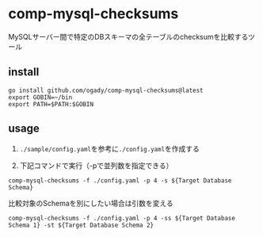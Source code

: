 # comp-mysql-checksums
MySQLサーバー間で特定のDBスキーマの全テーブルのchecksumを比較するツール

## install
```
go install github.com/ogady/comp-mysql-checksums@latest
export GOBIN=~/bin
export PATH=$PATH:$GOBIN
```

## usage

1. `./sample/config.yaml`を参考に`./config.yaml`を作成する

2. 下記コマンドで実行（-pで並列数を指定できる）
```
comp-mysql-checksums -f ./config.yaml -p 4 -s ${Target Database Schema}
```

比較対象のSchemaを別にしたい場合は引数を変える
```
comp-mysql-checksums -f ./config.yaml -p 4 -ss ${Target Database Schema 1} -st ${Target Database Schema 2}
```
